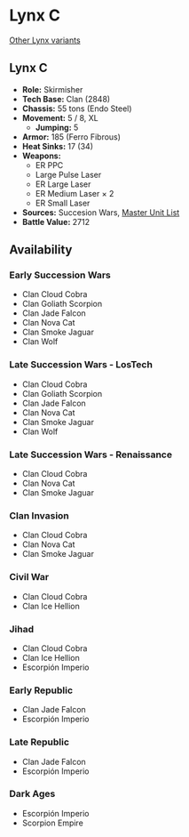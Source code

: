 # Lynx C

[Other Lynx variants](../lynx.md)

## Lynx C
- **Role:** Skirmisher
- **Tech Base:** Clan (2848)
- **Chassis:** 55 tons (Endo Steel)
- **Movement:** 5 / 8, XL
  - **Jumping:** 5
- **Armor:** 185 (Ferro Fibrous)
- **Heat Sinks:** 17 (34)
- **Weapons:**
  - ER PPC
  - Large Pulse Laser
  - ER Large Laser
  - ER Medium Laser × 2
  - ER Small Laser
- **Sources:** Succesion Wars, [Master Unit List](http://masterunitlist.info/Unit/Details/7620/lynx-c)
- **Battle Value:** 2712

## Availability

### Early Succession Wars
- Clan Cloud Cobra
- Clan Goliath Scorpion
- Clan Jade Falcon
- Clan Nova Cat
- Clan Smoke Jaguar
- Clan Wolf

### Late Succession Wars - LosTech
- Clan Cloud Cobra
- Clan Goliath Scorpion
- Clan Jade Falcon
- Clan Nova Cat
- Clan Smoke Jaguar
- Clan Wolf

### Late Succession Wars - Renaissance
- Clan Cloud Cobra
- Clan Nova Cat
- Clan Smoke Jaguar

### Clan Invasion
- Clan Cloud Cobra
- Clan Nova Cat
- Clan Smoke Jaguar

### Civil War
- Clan Cloud Cobra
- Clan Ice Hellion

### Jihad
- Clan Cloud Cobra
- Clan Ice Hellion
- Escorpión Imperio

### Early Republic
- Clan Jade Falcon
- Escorpión Imperio

### Late Republic
- Clan Jade Falcon
- Escorpión Imperio

### Dark Ages
- Escorpión Imperio
- Scorpion Empire

